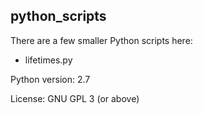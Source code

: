 ## python_scripts

There are a few smaller Python scripts here:

- lifetimes.py

Python version: 2.7

License: GNU GPL 3 (or above)
